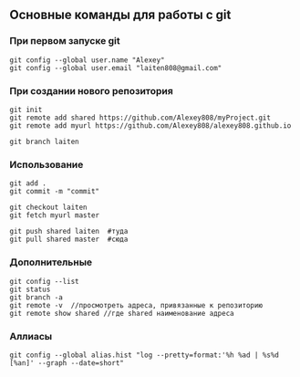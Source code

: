 
## Основные команды для работы с git

### При первом запуске git
```
git config --global user.name "Alexey"
git config --global user.email "laiten808@gmail.com"
```
### При создании нового репозитория
```
git init
git remote add shared https://github.com/Alexey808/myProject.git
git remote add myurl https://github.com/Alexey808/alexey808.github.io

git branch laiten
```
### Использование
```
git add .
git commit -m "commit"

git checkout laiten
git fetch myurl master

git push shared laiten  #туда
git pull shared master  #сюда
```
### Дополнительные
```
git config --list
git status
git branch -a
git remote -v  //просмотреть адреса, привязанные к репозиторию
git remote show shared //где shared наименование адреса
```
### Аллиасы
```
git config --global alias.hist "log --pretty=format:'%h %ad | %s%d [%an]' --graph --date=short"
```


